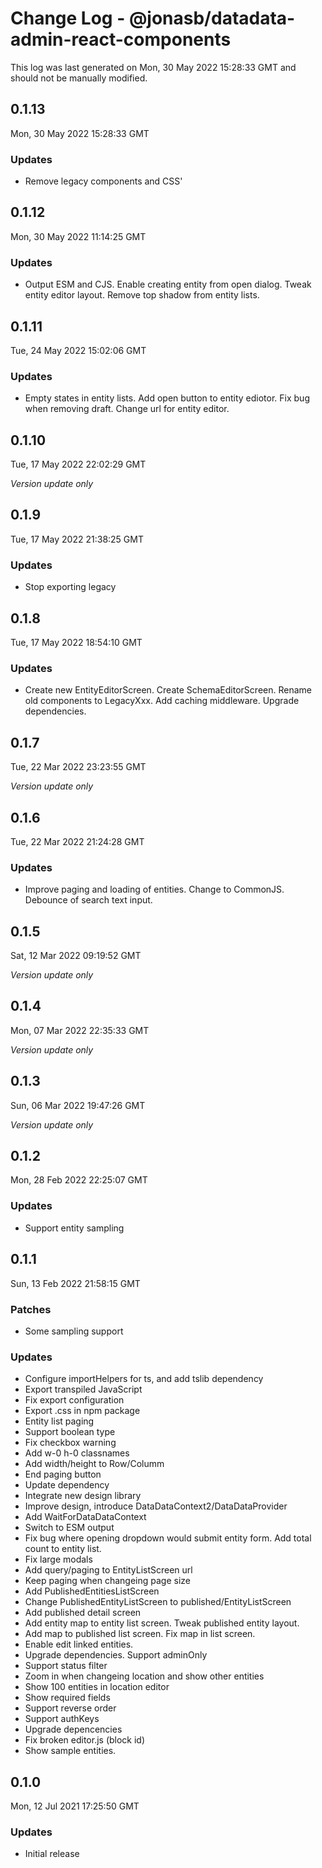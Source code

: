 # Change Log - @jonasb/datadata-admin-react-components

This log was last generated on Mon, 30 May 2022 15:28:33 GMT and should not be manually modified.

## 0.1.13
Mon, 30 May 2022 15:28:33 GMT

### Updates

- Remove legacy components and CSS'

## 0.1.12
Mon, 30 May 2022 11:14:25 GMT

### Updates

- Output ESM and CJS. Enable creating entity from open dialog. Tweak entity editor layout. Remove top shadow from entity lists.

## 0.1.11
Tue, 24 May 2022 15:02:06 GMT

### Updates

- Empty states in entity lists. Add open button to entity ediotor. Fix bug when removing draft. Change url for entity editor.

## 0.1.10
Tue, 17 May 2022 22:02:29 GMT

_Version update only_

## 0.1.9
Tue, 17 May 2022 21:38:25 GMT

### Updates

- Stop exporting legacy

## 0.1.8
Tue, 17 May 2022 18:54:10 GMT

### Updates

- Create new EntityEditorScreen. Create SchemaEditorScreen. Rename old components to LegacyXxx. Add caching middleware. Upgrade dependencies.

## 0.1.7
Tue, 22 Mar 2022 23:23:55 GMT

_Version update only_

## 0.1.6
Tue, 22 Mar 2022 21:24:28 GMT

### Updates

- Improve paging and loading of entities. Change to CommonJS. Debounce of search text input.

## 0.1.5
Sat, 12 Mar 2022 09:19:52 GMT

_Version update only_

## 0.1.4
Mon, 07 Mar 2022 22:35:33 GMT

_Version update only_

## 0.1.3
Sun, 06 Mar 2022 19:47:26 GMT

_Version update only_

## 0.1.2
Mon, 28 Feb 2022 22:25:07 GMT

### Updates

- Support entity sampling

## 0.1.1
Sun, 13 Feb 2022 21:58:15 GMT

### Patches

- Some sampling support

### Updates

- Configure importHelpers for ts, and add tslib dependency
- Export transpiled JavaScript
- Fix export configuration
- Export .css in npm package
- Entity list paging
- Support boolean type
- Fix checkbox warning
- Add w-0 h-0 classnames
- Add width/height to Row/Columm
- End paging button
- Update dependency
- Integrate new design library
- Improve design, introduce DataDataContext2/DataDataProvider
- Add WaitForDataDataContext
- Switch to ESM output
- Fix bug where opening dropdown would submit entity form. Add total count to entity list.
- Fix large modals
- Add query/paging to EntityListScreen url
- Keep paging when changeing page size
- Add PublishedEntitiesListScreen
- Change PublishedEntityListScreen to published/EntityListScreen
- Add published detail screen
- Add entity map to entity list screen. Tweak published entity layout.
- Add map to published list screen. Fix map in list screen.
- Enable edit linked entities.
- Upgrade dependencies. Support adminOnly
- Support status filter
- Zoom in when changeing location and show other entities
- Show 100 entities in location editor
- Show required fields
- Support reverse order
- Support authKeys
- Upgrade depencencies
- Fix broken editor.js (block id)
- Show sample entities.

## 0.1.0
Mon, 12 Jul 2021 17:25:50 GMT

### Updates

- Initial release


